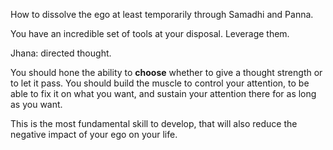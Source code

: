 How to dissolve the ego at least temporarily through Samadhi and Panna.

You have an incredible set of tools at your disposal. Leverage them.

Jhana: directed thought.

You should hone the ability to **choose** whether to give a thought strength or to let it pass. You should build the muscle to control your attention, to be able to fix it on what you want, and sustain your attention there for as long as you want.

This is the most fundamental skill to develop, that will also reduce the negative impact of your ego on your life.

